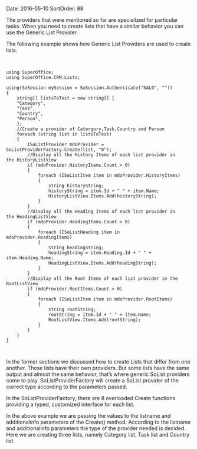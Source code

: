 Date: 2016-05-10
SortOrder: 88

The providers that were mentioned so far are specialized for particular tasks. When you need to create lists that have a similar behavior you can use the Generic List Provider. 

The following example shows how Generic List Providers are used to create lists.

 

```
using SuperOffice;
using SuperOffice.CRM.Lists;
 
using(SoSession mySession = SoSession.Authenticate("SAL0", ""))
{
    string[] listsToTest = new string[] {
    "Category",
    "Task",
    "Country",
    "Person",
    };
    //Create a provider of Catergory,Task,Country and Person
    foreach (string list in listsToTest)
    {
        ISoListProvider mdoProvider =
SoListProviderFactory.Create(list, "0");
        //Display all the History Items of each list provider in
the HistoryListView
        if (mdoProvider.HistoryItems.Count > 0)
        {
            foreach (ISoListItem item in mdoProvider.HistoryItems)
            {
                string historyString;
                historyString = item.Id + " " + item.Name;
                HistoryListView.Items.Add(historyString);
            }
        }
        //Display all the Heading Items of each list provider in
the HeadingListView
        if (mdoProvider.HeadingItems.Count > 0)
        {
            foreach (ISoListHeading item in
mdoProvider.HeadingItems)
            {
                string headingString;
                headingString = item.Heading.Id + " " +
item.Heading.Name;
                HeadingListView.Items.Add(headingString);
            }
        }
        //Display all the Root Items of each list provider in the
RootListView
        if (mdoProvider.RootItems.Count > 0)
        {
            foreach (ISoListItem item in mdoProvider.RootItems)
            {
                string rootString;
                rootString = item.Id + " " + item.Name;
                RootListView.Items.Add(rootString);
            }
        }
    }
}

 
```

In the former sections we discussed how to create Lists that differ from one another. Those lists have their own providers. But some lists have the same output and almost the same behavior, that’s where generic SoList providers come to play. SoListProviderFactory will create a SoList provider of the correct type according to the parameters passed. 

In the SoListProviderFactory, there are 8 overloaded Create functions providing a typed, customized interface for each list.

In the above example we are passing the values to the listname and additionalinfo parameters of the Create() method. According to the listname and additionalinfo parameters the type of the provider needed is decided. Here we are creating three lists, namely Category list, Task list and Country list. 
